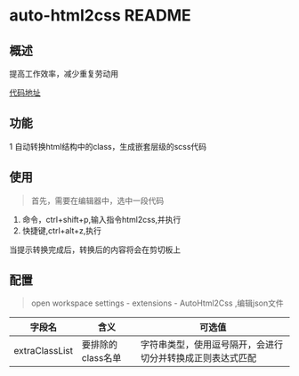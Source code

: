<!--
 * @Author: 李文超
 * @Date: 2021-03-24 17:57:44
 * @LastEditors: 李文超
 * @LastEditTime: 2021-03-25 09:55:16
 * @Description: file content
 * 
 * @FilePath: \auto-html2css\README.md
-->
# auto-html2css README

## 概述

提高工作效率，减少重复劳动用

[代码地址](https://github.com/Yukilwc/auto-html2css)

## 功能

1 自动转换html结构中的class，生成嵌套层级的scss代码

## 使用

> 首先，需要在编辑器中，选中一段代码

1. 命令，ctrl+shift+p,输入指令html2css,并执行
2. 快捷键,ctrl+alt+z,执行

当提示转换完成后，转换后的内容将会在剪切板上

## 配置

> open workspace settings - extensions - AutoHtml2Css ,编辑json文件

| 字段名         | 含义              | 可选值                                                     |
| -------------- | ----------------- | ---------------------------------------------------------- |
| extraClassList | 要排除的class名单 | 字符串类型，使用逗号隔开，会进行切分并转换成正则表达式匹配 |